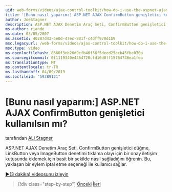 ```yaml
---
uid: web-forms/videos/ajax-control-toolkit/how-do-i-use-the-aspnet-ajax-confirmbutton-extender
title: '[Bunu nasıl yaparım:] ASP.NET AJAX ConfirmButton genişletici kullanılsın mı? | Microsoft Docs'
author: JoeStagner
description: ASP.NET AJAX Denetim Araç Seti, ConfirmButton genişletici L. bir düğmenin tıklama olayı için bir onay iletişim kutusunda eklemek için basit bir şekilde nasıl sağladığını öğrenin...
ms.author: riande
ms.date: 03/05/2007
ms.assetid: 40287d43-6e0d-47ec-881f-c4dff970d1b9
msc.legacyurl: /web-forms/videos/ajax-control-toolkit/how-do-i-use-the-aspnet-ajax-confirmbutton-extender
msc.type: video
ms.openlocfilehash: 8360f3eb26d9cfb46f36f5deed25acb45fbe070a
ms.sourcegitcommit: 0f1119340e4464720cfd16d0ff15764746ea1fea
ms.translationtype: MT
ms.contentlocale: tr-TR
ms.lasthandoff: 04/09/2019
ms.locfileid: "59389121"
---
```

# <a name="how-do-i-use-the-aspnet-ajax-confirmbutton-extender"></a>[Bunu nasıl yaparım:] ASP.NET AJAX ConfirmButton genişletici kullanılsın mı?

tarafından [ALi Stagner](https://github.com/JoeStagner)

ASP.NET AJAX Denetim Araç Seti, ConfirmButton genişletici düğme, LinkButton veya ImageButton denetimi tıklama olayı için bir onay iletişim kutusunda eklemek için basit bir şekilde nasıl sağladığını öğrenin. Bu, yaklaşan bir eylem iptal etme seçeneği ile kullanıcı sağlar.

[&#9654;(3 dakika) videosunu izleyin](https://channel9.msdn.com/Blogs/ASP-NET-Site-Videos/how-do-i-use-the-aspnet-ajax-confirmbutton-extender)

> [!div class="step-by-step"]
> [Önceki](how-do-i-get-started-with-the-aspnet-ajax-animation-extender-control.md)
> [İleri](how-do-i-use-the-aspnet-ajax-slider-control.md)
